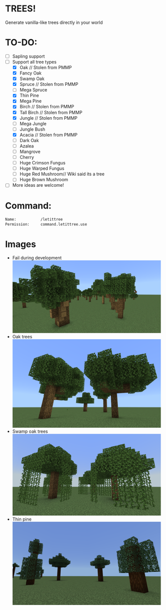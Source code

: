 # TREES!
Generate vanilla-like trees directly in your world

# TO-DO:
- [ ] Sapling support
- [ ] Support all tree types
  - [x] Oak // Stolen from PMMP
  - [x] Fancy Oak
  - [x] Swamp Oak
  - [x] Spruce // Stolen from PMMP
  - [ ] Mega Spruce
  - [x] Thin Pine
  - [x] Mega Pine
  - [x] Birch // Stolen from PMMP
  - [x] Tall Birch // Stolen from PMMP
  - [x] Jungle // Stolen from PMMP
  - [ ] Mega Jungle
  - [ ] Jungle Bush
  - [x] Acacia // Stolen from PMMP
  - [ ] Dark Oak
  - [ ] Azalea
  - [ ] Mangrove
  - [ ] Cherry
  - [ ] Huge Crimson Fungus
  - [ ] Huge Warped Fungus
  - [ ] Huge Red Mushroom// Wiki said its a tree
  - [ ] Huge Brown Mushroom
- [ ] More ideas are welcome!

# Command:

```
Name:           /letittree
Permission:     command.letittree.use
```

# Images
- Fail during development
![fancy_oak_tree_fails.png](assets%2Ffancy_oak_tree_fails.png)
- Oak trees
![oak_trees.png](assets%2Foak_trees.png)
- Swamp oak trees
![swamp_oak_trees.png](assets%2Fswamp_oak_trees.png)
- Thin pine
![thin_pine.png](assets%2Fthin_pine.png)